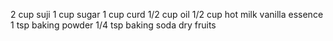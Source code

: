 2 cup suji
1 cup sugar
1 cup curd
1/2 cup oil
1/2 cup hot milk
vanilla essence
1 tsp baking powder
1/4 tsp baking soda
dry fruits